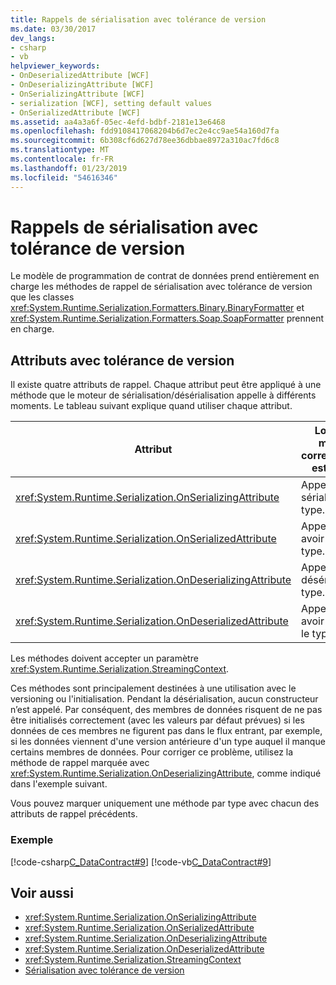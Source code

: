 ```yaml
---
title: Rappels de sérialisation avec tolérance de version
ms.date: 03/30/2017
dev_langs:
- csharp
- vb
helpviewer_keywords:
- OnDeserializedAttribute [WCF]
- OnDeserializingAttribute [WCF]
- OnSerializingAttribute [WCF]
- serialization [WCF], setting default values
- OnSerializedAttribute [WCF]
ms.assetid: aa4a3a6f-05ec-4efd-bdbf-2181e13e6468
ms.openlocfilehash: fdd9108417068204b6d7ec2e4cc9ae54a160d7fa
ms.sourcegitcommit: 6b308cf6d627d78ee36dbbae8972a310ac7fd6c8
ms.translationtype: MT
ms.contentlocale: fr-FR
ms.lasthandoff: 01/23/2019
ms.locfileid: "54616346"
---
```

# <a name="version-tolerant-serialization-callbacks"></a>Rappels de sérialisation avec tolérance de version
Le modèle de programmation de contrat de données prend entièrement en charge les méthodes de rappel de sérialisation avec tolérance de version que les classes <xref:System.Runtime.Serialization.Formatters.Binary.BinaryFormatter> et <xref:System.Runtime.Serialization.Formatters.Soap.SoapFormatter> prennent en charge.  
  
## <a name="version-tolerant-attributes"></a>Attributs avec tolérance de version  
 Il existe quatre attributs de rappel. Chaque attribut peut être appliqué à une méthode que le moteur de sérialisation/désérialisation appelle à différents moments. Le tableau suivant explique quand utiliser chaque attribut.  
  
|Attribut|Lorsque la méthode correspondante est appelée|  
|---------------|---------------------------------------------|  
|<xref:System.Runtime.Serialization.OnSerializingAttribute>|Appelé avant de sérialiser le type.|  
|<xref:System.Runtime.Serialization.OnSerializedAttribute>|Appelé après avoir sérialisé le type.|  
|<xref:System.Runtime.Serialization.OnDeserializingAttribute>|Appelé avant de désérialiser le type.|  
|<xref:System.Runtime.Serialization.OnDeserializedAttribute>|Appelé après avoir désérialisé le type.|  
  
 Les méthodes doivent accepter un paramètre <xref:System.Runtime.Serialization.StreamingContext>.  
  
 Ces méthodes sont principalement destinées à une utilisation avec le versioning ou l'initialisation. Pendant la désérialisation, aucun constructeur n’est appelé. Par conséquent, des membres de données risquent de ne pas être initialisés correctement (avec les valeurs par défaut prévues) si les données de ces membres ne figurent pas dans le flux entrant, par exemple, si les données viennent d'une version antérieure d'un type auquel il manque certains membres de données. Pour corriger ce problème, utilisez la méthode de rappel marquée avec <xref:System.Runtime.Serialization.OnDeserializingAttribute>, comme indiqué dans l'exemple suivant.  
  
 Vous pouvez marquer uniquement une méthode par type avec chacun des attributs de rappel précédents.  
  
### <a name="example"></a>Exemple  
 [!code-csharp[C_DataContract#9](../../../../samples/snippets/csharp/VS_Snippets_CFX/c_datacontract/cs/source.cs#9)]
 [!code-vb[C_DataContract#9](../../../../samples/snippets/visualbasic/VS_Snippets_CFX/c_datacontract/vb/source.vb#9)]  
  
## <a name="see-also"></a>Voir aussi
- <xref:System.Runtime.Serialization.OnSerializingAttribute>
- <xref:System.Runtime.Serialization.OnSerializedAttribute>
- <xref:System.Runtime.Serialization.OnDeserializingAttribute>
- <xref:System.Runtime.Serialization.OnDeserializedAttribute>
- <xref:System.Runtime.Serialization.StreamingContext>
- [Sérialisation avec tolérance de version](../../../../docs/standard/serialization/version-tolerant-serialization.md)
